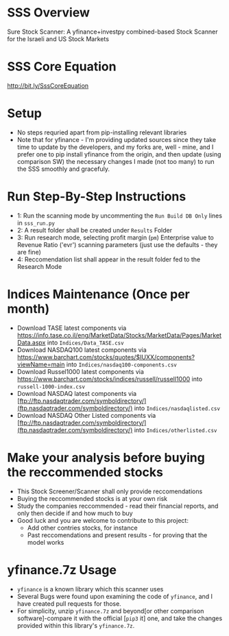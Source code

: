 # SSS Overview
Sure Stock Scanner: A yfinance+investpy combined-based Stock Scanner for the Israeli and US Stock Markets

# SSS Core Equation
http://bit.ly/SssCoreEquation

# Setup
- No steps requried apart from pip-installing relevant libraries
- Note that for yfinance - I'm providing updated sources since they take time to update by the developers, 
  and my forks are, well - mine, and I prefer one to pip install yfinance from the origin, and then update 
  (using comparison SW) the necessary changes I made (not too many) to run the SSS smoothly and gracefuly.
  
# Run Step-By-Step Instructions
- 1: Run the scanning mode by uncommenting the `Run Build DB Only` lines in `sss_run.py`
- 2: A result folder shall be created under `Results` Folder
- 3: Run research mode, selecting profit margin (`pm`) Enterprise value to Revenue Ratio ('evr') scanning parameters (just use the defaults - they are fine)
- 4: Reccomendation list shall appear in the result folder fed to the Research Mode

# Indices Maintenance (Once per month)
- Download TASE latest components via https://info.tase.co.il/eng/MarketData/Stocks/MarketData/Pages/MarketData.aspx into `Indices/Data_TASE.csv`
- Download NASDAQ100 latest components via https://www.barchart.com/stocks/quotes/$IUXX/components?viewName=main into `Indices/nasdaq100-components.csv`
- Download Russel1000 latest components via https://www.barchart.com/stocks/indices/russell/russell1000 into `russell-1000-index.csv`
- Download NASDAQ latest components via [ftp://ftp.nasdaqtrader.com/symboldirectory/](ftp.nasdaqtrader.com/symboldirectory/) into `Indices/nasdaqlisted.csv`
- Download NASDAQ Other Listed components via [ftp://ftp.nasdaqtrader.com/symboldirectory/](ftp.nasdaqtrader.com/symboldirectory/) into `Indices/otherlisted.csv`

# Make your analysis before buying the reccommended stocks
- This Stock Screener/Scanner shall only provide reccomendations
- Buying the reccommended stocks is at your own risk
- Study the companies reccommended - read their financial reports, and only then decide if and how much to buy
- Good luck and you are welcome to contribute to this project:
  - Add other contries stocks, for instance
  - Past reccomendations and present results - for proving that the model works

# yfinance.7z Usage
- `yfinance` is a known library which this scanner uses
- Several Bugs were found upon examining the code of `yfinance`, and I have created pull requests for those.
- For simplicity, unzip `yfinance.7z` and beyond[or other comparison software]-compare it with the official [`pip3` it] one, and take the changes provided within this library's `yfinance.7z`.
